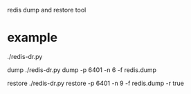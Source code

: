 redis dump and restore tool

# example
./redis-dr.py


dump
./redis-dr.py dump -p 6401 -n 6 -f redis.dump 

restore
./redis-dr.py restore -p 6401 -n 9 -f redis.dump -r true


